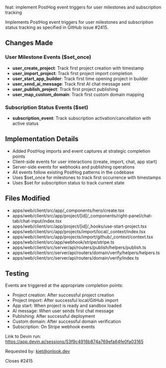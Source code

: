 feat: implement PostHog event triggers for user milestones and subscription tracking

Implements PostHog event triggers for user milestones and subscription status tracking as specified in GitHub issue #2415.

## Changes Made

### User Milestone Events ($set_once)
- **user_create_project**: Track first project creation with timestamp
- **user_import_project**: Track first project import completion  
- **user_start_app_builder**: Track first time opening project in builder
- **user_send_ai_message**: Track first AI chat message sent
- **user_publish_project**: Track first project publishing
- **user_map_custom_domain**: Track first custom domain mapping

### Subscription Status Events ($set)
- **subscription_event**: Track subscription activation/cancellation with active status

## Implementation Details

- Added PostHog imports and event captures at strategic completion points
- Client-side events for user interactions (create, import, chat, app start)
- Server-side events for webhooks and publishing operations
- All events follow existing PostHog patterns in the codebase
- Uses $set_once for milestones to track first occurrence with timestamps
- Uses $set for subscription status to track current state

## Files Modified

- apps/web/client/src/app/_components/hero/create.tsx
- apps/web/client/src/app/project/[id]/_components/right-panel/chat-tab/chat-input/index.tsx
- apps/web/client/src/app/project/[id]/_hooks/use-start-project.tsx
- apps/web/client/src/app/projects/import/local/_context/index.tsx
- apps/web/client/src/app/projects/import/github/_context/context.tsx
- apps/web/client/src/app/webhook/stripe/stripe.ts
- apps/web/client/src/server/api/routers/publish/helpers/publish.ts
- apps/web/client/src/server/api/routers/domain/verify/helpers/helpers.ts
- apps/web/client/src/server/api/routers/domain/verify/index.ts

## Testing

Events are triggered at the appropriate completion points:
- Project creation: After successful project creation
- Project import: After successful local/GitHub import
- App start: When project is ready and sandbox loaded
- AI message: When user sends first chat message
- Publishing: After successful deployment
- Custom domain: After successful domain verification
- Subscription: On Stripe webhook events

Link to Devin run: https://app.devin.ai/sessions/53f9c4916b874a769efa64fe0fa03165

Requested by: kiet@onlook.dev

Closes #2415
